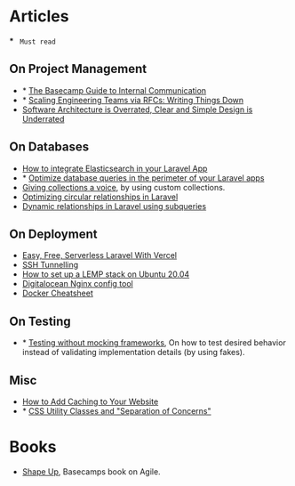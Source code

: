 # Articles

**\*** ` Must read`

## On Project Management
- \* [The Basecamp Guide to Internal Communication](https://basecamp.com/guides/how-we-communicate)
- \* [Scaling Engineering Teams via RFCs: Writing Things Down](https://blog.pragmaticengineer.com/scaling-engineering-teams-via-writing-things-down-rfcs/)
- [Software Architecture is Overrated, Clear and Simple Design is Underrated](https://blog.pragmaticengineer.com/software-architecture-is-overrated/)

## On Databases
- [How to integrate Elasticsearch in your Laravel App](https://madewithlove.be/how-to-integrate-elasticsearch-in-your-laravel-app-2019-edition/)
- \* [Optimize database queries in the perimeter of your Laravel apps](https://reinink.ca/articles/optimize-database-queries-in-the-perimeter-of-your-laravel-apps)
- [Giving collections a voice](https://timacdonald.me/giving-collections-a-voice/), by using custom collections.
- [Optimizing circular relationships in Laravel](https://reinink.ca/articles/optimizing-circular-relationships-in-laravel)
- [Dynamic relationships in Laravel using subqueries](https://reinink.ca/articles/dynamic-relationships-in-laravel-using-subqueries)

## On Deployment
- [Easy, Free, Serverless Laravel With Vercel](https://calebporzio.com/easy-free-serverless-laravel-with-vercel)
- [SSH Tunnelling](https://unix.stackexchange.com/questions/115897/whats-ssh-port-forwarding-and-whats-the-difference-between-ssh-local-and-remot)
- [How to set up a LEMP stack on Ubuntu 20.04](https://www.digitalocean.com/community/tutorials/how-to-install-linux-nginx-mysql-php-lemp-stack-on-ubuntu-20-04)
- [Digitalocean Nginx config tool](https://www.digitalocean.com/community/tools/nginx)
- [Docker Cheatsheet](https://codeopolis.com/posts/25-basic-docker-commands-for-beginners/)


## On Testing
- \* [Testing without mocking frameworks](https://blog.frankdejonge.nl/testing-without-mocking-frameworks/), On how to test desired behavior instead of validating implementation details (by using fakes).

## Misc
- [How to Add Caching to Your Website](https://smyck.net/2019/05/25/how-to-cache-your-website/)
- \* [CSS Utility Classes and "Separation of Concerns"](https://adamwathan.me/css-utility-classes-and-separation-of-concerns/)

# Books
- [Shape Up](https://basecamp.com/shapeup), Basecamps book on Agile.
